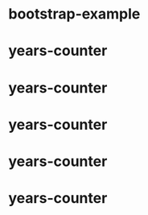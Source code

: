 # bootstrap-example
# years-counter
# years-counter
# years-counter
# years-counter
# years-counter
